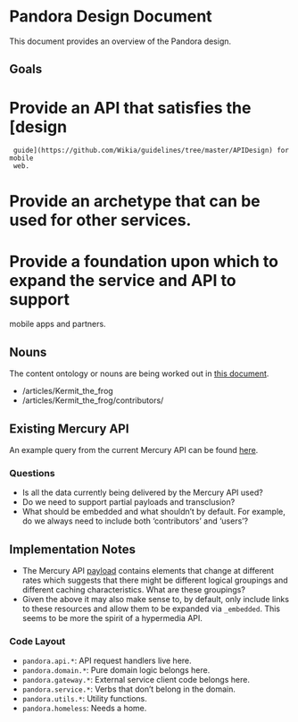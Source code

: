 # Pandora Design Document

This document provides an overview of the Pandora design. 

## Goals

 # Provide an API that satisfies the [design
 	 guide](https://github.com/Wikia/guidelines/tree/master/APIDesign) for mobile
 	 web.
 # Provide an archetype that can be used for other services.
 # Provide a foundation upon which to expand the service and API to support
   mobile apps and partners. 

## Nouns

The content ontology or nouns are being worked out in [this
document](https://docs.google.com/document/d/1N_AFFmdzmjtzTK8g4LOcrC7RdEi9bXy_j-UyihKssTs/edit?usp=sharing).

 * /articles/Kermit_the_frog
 * /articles/Kermit_the_frog/contributors/

## Existing Mercury API

An example query from the current Mercury API can be found
[here](http://muppet.wikia.com/api/v1/Mercury/Article?title=Kermit%20the%20Frog).

### Questions

 * Is all the data currently being delivered by the Mercury API used?
 * Do we need to support partial payloads and transclusion?
 * What should be embedded and what shouldn’t by default. For example, do we
	 always need to include both ‘contributors’ and ‘users’?

## Implementation Notes

 * The Mercury API
   [payload](http://muppet.wikia.com/api/v1/Mercury/Article?title=Kermit%20the%20Frog)
	 contains elements that change at different rates which suggests that there might
	 be different logical groupings and different caching characteristics. What
	 are these groupings?
 * Given the above it may also make sense to, by default, only include links to
	 these resources and allow them to be expanded via `_embedded`. This seems to
	 be more the spirit of a hypermedia API.
 
### Code Layout

 * `pandora.api.*`: API request handlers live here.
 * `pandora.domain.*`: Pure domain logic belongs here.
 * `pandora.gateway.*`: External service client code belongs here.
 * `pandora.service.*`: Verbs that don’t belong in the domain.
 * `pandora.utils.*`: Utility functions.
 * `pandora.homeless`: Needs a home.
